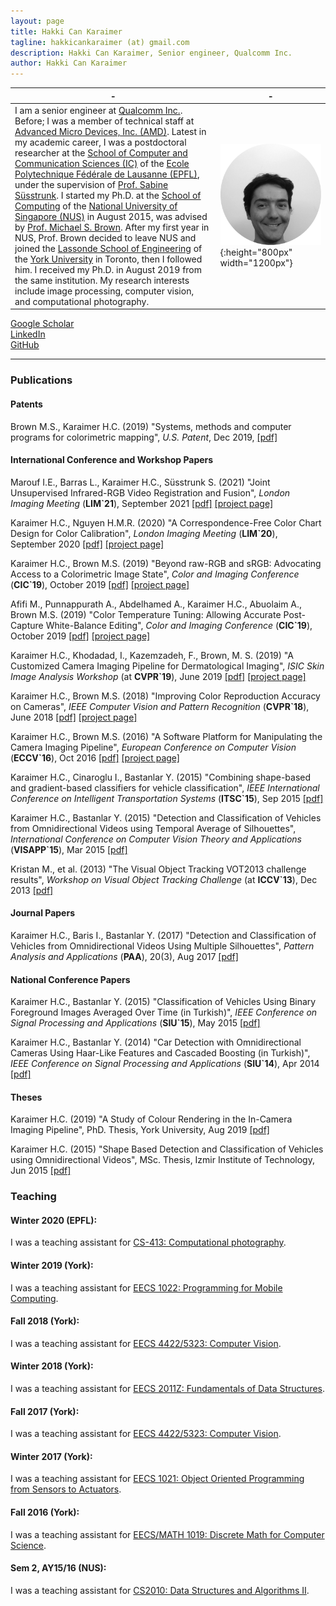 ```yaml
---
layout: page
title: Hakki Can Karaimer
tagline: hakkicankaraimer (at) gmail.com
description: Hakki Can Karaimer, Senior engineer, Qualcomm Inc.
author: Hakki Can Karaimer
---
```


| - | - |
|---|---|
| I am a senior engineer at [Qualcomm Inc.](https://www.qualcomm.com/). Before; I was a member of technical staff at [Advanced Micro Devices, Inc. (AMD)](https://www.amd.com/en). Latest in my academic career, I was a postdoctoral researcher at the [School of Computer and Communication Sciences (IC)](https://www.epfl.ch/schools/ic/) of the [Ecole Polytechnique Fédérale de Lausanne (EPFL)](https://www.epfl.ch/en/), under the supervision of [Prof. Sabine Süsstrunk](https://www.epfl.ch/labs/ivrl/people/susstrunk/). I started my Ph.D. at the [School of Computing](https://www.comp.nus.edu.sg) of the [National University of Singapore (NUS)](http://nus.edu.sg/) in August 2015, was advised by [Prof. Michael S. Brown](http://www.cse.yorku.ca/~mbrown/). After my first year in NUS, Prof. Brown decided to leave NUS and joined the [Lassonde School of Engineering](https://lassonde.yorku.ca) of the [York University](https://www.yorku.ca/index.html) in Toronto, then I followed him. I received my Ph.D. in August 2019 from the same institution. My research interests include image processing, computer vision, and computational photography.     | ![](/image/original_0099.png){:height="800px" width="1200px"} |

[Google Scholar](https://scholar.google.com/citations?user=jhlnGS4AAAAJ&hl=en)  
[LinkedIn](https://www.linkedin.com/in/karaimer)  
[GitHub](https://github.com/karaimer)

---

### Publications  

#### Patents 

Brown M.S., Karaimer H.C.  (2019) "Systems, methods and computer programs for colorimetric mapping", *U.S. Patent*, Dec 2019, [[pdf]](https://patentimages.storage.googleapis.com/49/d2/e4/8e048c23fc8ff6/US20190373232A1.pdf) 

#### International Conference and Workshop Papers
Marouf I.E., Barras L., Karaimer H.C., Süsstrunk S.  (2021) "Joint Unsupervised Infrared-RGB Video Registration and Fusion", *London Imaging Meeting* (**LIM`21**),  September 2021 [[pdf]](/paper/Joint_Unsupervised_Video_Registration_and_Fusion.pdf) [[project page]](https://iemprog.github.io/joint-unsupervised/)  

Karaimer H.C., Nguyen H.M.R.  (2020) "A Correspondence-Free Color Chart Design for Color Calibration", *London Imaging Meeting* (**LIM`20**),  September 2020 [[pdf]](/paper/color_pattern_LIM19_CR.pdf) [[project page]](https://karaimer.github.io/color-pattern/)  

Karaimer H.C., Brown M.S.  (2019) "Beyond raw-RGB and sRGB: Advocating Access to a Colorimetric Image State", *Color and Imaging Conference* (**CIC`19**),  October 2019 [[pdf]](/paper/Karaimer_Brown_CIC19.pdf) [[project page]](https://karaimer.github.io/beyond-rawRGB-sRGB/)  

Afifi M., Punnappurath A., Abdelhamed A., Karaimer H.C., Abuolaim A., Brown M.S.  (2019) "Color Temperature Tuning: Allowing Accurate Post-Capture White-Balance Editing", *Color and Imaging Conference* (**CIC`19**),  October 2019 [[pdf]](http://cvil.eecs.yorku.ca/projects/public_html/ColorTemperatureTuning/files/ColorTemperatureTuning.pdf) [[project page]](http://cvil.eecs.yorku.ca/projects/public_html/ColorTemperatureTuning/)  

Karaimer H.C., Khodadad, I., Kazemzadeh, F., Brown, M. S.  (2019) "A Customized Camera Imaging Pipeline for Dermatological Imaging", *ISIC Skin Image Analysis Workshop* (at **CVPR`19**), June 2019 [[pdf]](/paper/Karaimer_et_al_2019.pdf) [[project page]](https://karaimer.github.io/customized-camera/)  


Karaimer H.C., Brown M.S.  (2018) "Improving Color Reproduction Accuracy on Cameras", *IEEE Computer Vision and Pattern Recognition* (**CVPR`18**),  June 2018 [[pdf]](/paper/Karaimer_Brown_CVPR18.pdf) [[project page]](https://karaimer.github.io/camera-color/)  

Karaimer H.C., Brown M.S.  (2016) "A Software Platform for Manipulating the Camera Imaging Pipeline", *European Conference on Computer Vision* (**ECCV`16**),  Oct 2016 [[pdf]](/paper/Karaimer_Brown_ECCV16.pdf) [[project page]](https://karaimer.github.io/camera-pipeline)  

Karaimer H.C., Cinaroglu I., Bastanlar Y.  (2015) "Combining shape-based and gradient-based classifiers for vehicle classification", *IEEE International Conference on Intelligent Transportation Systems* (**ITSC`15**), Sep 2015 [[pdf]](/paper/Karaimer_et_al_ITSC15.pdf)  

Karaimer H.C., Bastanlar Y.  (2015) "Detection and Classification of Vehicles from Omnidirectional Videos using Temporal Average of Silhouettes", *International Conference on Computer Vision Theory and Applications* (**VISAPP`15**), Mar 2015 [[pdf]](/paper/Karaimer_Bastanlar_VISAPP15.pdf)  

Kristan M., et al.  (2013) "The Visual Object Tracking VOT2013 challenge results", *Workshop on Visual Object Tracking Challenge* (at **ICCV`13**), Dec 2013 [[pdf]](http://www.cv-foundation.org//openaccess/content_iccv_workshops_2013/W03/papers/Kristan_The_Visual_Object_2013_ICCV_paper.pdf)  

#### Journal Papers
Karaimer H.C., Baris I., Bastanlar Y. (2017) "Detection and Classification of Vehicles from Omnidirectional Videos Using Multiple Silhouettes", *Pattern Analysis and Applications* (**PAA**), 20(3), Aug 2017 [[pdf]](/paper/Karaimer_et_al_PAAA_AAM.pdf)

#### National Conference Papers

Karaimer H.C., Bastanlar Y.  (2015) "Classification of Vehicles Using Binary Foreground Images Averaged Over Time (in Turkish)", *IEEE Conference on Signal Processing and Applications* (**SIU`15**), May 2015 [[pdf]](/paper/Karaimer_Bastanlar_SIU2015.pdf)  

Karaimer H.C., Bastanlar Y.  (2014) "Car Detection with Omnidirectional Cameras Using Haar-Like Features and Cascaded Boosting (in Turkish)", *IEEE Conference on Signal Processing and Applications* (**SIU`14**), Apr 2014 [[pdf]](/paper/Karaimer_Bastanlar_SIU2014.pdf)  

#### Theses

Karaimer H.C.  (2019) "A Study of Colour Rendering in the In-Camera Imaging Pipeline", PhD. Thesis, York University, Aug 2019 [[pdf]](/paper/Karaimer_Hakki_C_2019_PhD.pdf)  

Karaimer H.C.  (2015) "Shape Based Detection and Classification of Vehicles using Omnidirectional Videos", MSc. Thesis, Izmir Institute of Technology, Jun 2015 [[pdf]](/paper/Karaimer_MSc_Thesis.pdf)  

### Teaching  

#### Winter 2020 (EPFL):  

I was a teaching assistant for [CS-413: Computational photography](https://edu.epfl.ch/coursebook/en/computational-photography-CS-413).  

#### Winter 2019 (York):  

I was a teaching assistant for [EECS 1022: Programming for Mobile Computing](https://www.eecs.yorku.ca/course_archive/2018-19/W/1022/).  

#### Fall 2018 (York):  

I was a teaching assistant for [EECS 4422/5323: Computer Vision](https://wiki.eecs.yorku.ca/course_archive/2018-19/F/4422/).  

#### Winter 2018 (York):  

I was a teaching assistant for [EECS 2011Z: Fundamentals of Data Structures](https://www.eecs.yorku.ca/course_archive/2017-18/W/2011Z/).  

#### Fall 2017 (York):  

I was a teaching assistant for [EECS 4422/5323: Computer Vision](https://wiki.eecs.yorku.ca/course_archive/2017-18/F/4422/).  

#### Winter 2017 (York):  

I was a teaching assistant for [EECS 1021: Object Oriented Programming from Sensors to Actuators](http://www.eecs.yorku.ca/course_archive/2016-17/W/1021/).  

#### Fall 2016 (York):  

I was a teaching assistant for [EECS/MATH 1019: Discrete Math for Computer Science](http://www.cs.yorku.ca/~jarek/courses/1019/F16/).  

#### Sem 2, AY15/16 (NUS):  

I was a teaching assistant for [CS2010: Data Structures and Algorithms II](http://www.comp.nus.edu.sg/~brown/cs2010/).  

